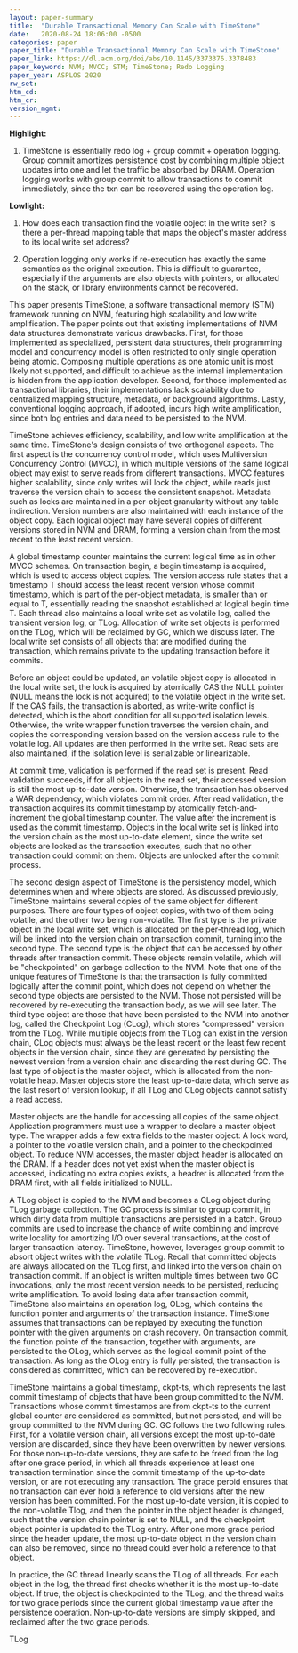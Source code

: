 ```yaml
---
layout: paper-summary
title:  "Durable Transactional Memory Can Scale with TimeStone"
date:   2020-08-24 18:06:00 -0500
categories: paper
paper_title: "Durable Transactional Memory Can Scale with TimeStone"
paper_link: https://dl.acm.org/doi/abs/10.1145/3373376.3378483
paper_keyword: NVM; MVCC; STM; TimeStone; Redo Logging
paper_year: ASPLOS 2020
rw_set:
htm_cd:
htm_cr:
version_mgmt:
---
```


**Highlight:**

1. TimeStone is essentially redo log + group commit + operation logging. Group commit amortizes persistence cost by 
   combining multiple object updates into one and let the traffic be absorbed by DRAM. Operation logging works with
   group commit to allow transactions to commit immediately, since the txn can be recovered using the operation log.

**Lowlight:**

1. How does each transaction find the volatile object in the write set? Is there a per-thread mapping table that maps the 
   object's master address to its local write set address?

2. Operation logging only works if re-execution has exactly the same semantics as the original execution. This is difficult
   to guarantee, especially if the arguments are also objects with pointers, or allocated on the stack, or library environments
   cannot be recovered.

This paper presents TimeStone, a software transactional memory (STM) framework running on NVM, featuring high scalability 
and low write amplification. The paper points out that existing implementations of NVM data structures demonstrate various
drawbacks.
First, for those implemented as specialized, persistent data structures, their programming model and concurrency model
is often restricted to only single operation being atomic. Composing multiple operations as one atomic unit is most
likely not supported, and difficult to achieve as the internal implementation is hidden from the application developer.
Second, for those implemented as transactional libraries, their implementations lack scalability due to centralized 
mapping structure, metadata, or background algorithms. 
Lastly, conventional logging approach, if adopted, incurs high write amplification, since both log entries and data 
need to be persisted to the NVM.

TimeStone achieves efficiency, scalability, and low write amplification at the same time. TimeStone's design consists 
of two orthogonal aspects. The first aspect is the concurrency control model, which uses Multiversion Concurrency Control 
(MVCC), in which multiple versions of the same logical object may exist to serve reads from different transactions.
MVCC features higher scalability, since only writes will lock the object, while reads just traverse the version chain
to access the consistent snapshot.
Metadata such as locks are maintained in a per-object granularity without any table indirection.
Version numbers are also maintained with each instance of the object copy.
Each logical object may have several copies of different versions stored in NVM and DRAM, forming a version chain from
the most recent to the least recent version.

A global timestamp counter maintains the current logical time as in other MVCC schemes.
On transaction begin, a begin timestamp is acquired, which is used to access object copies. The version access rule states
that a timestamp T should access the least recent version whose commit timestamp, which is part of the per-object
metadata, is smaller than or equal to T, essentially reading the snapshot established at logical begin time T.
Each thread also maintains a local write set as volatile log, called the transient version log, or TLog. Allocation of 
write set objects is performed on the TLog, which will be reclaimed by GC, which we discuss later. 
The local write set consists of all objects that are modified during the transaction, which remains private to the 
updating transaction before it commits.

Before an object could be updated, an volatile object copy is allocated in the local write set, the lock is acquired by 
atomically CAS the NULL pointer (NULL means the lock is not acquired) to the volatile object in the write set. If the CAS 
fails, the transaction is aborted, as write-write conflict is detected, which is the abort condition for all supported 
isolation levels. Otherwise, the write wrapper function traverses the version chain, and copies the corresponding version 
based on the version access rule to the volatile log. All updates are then performed in the write set.
Read sets are also maintained, if the isolation level is serializable or linearizable.

At commit time, validation is performed if the read set is present. Read validation succeeds, if for all objects in the 
read set, their accessed version is still the most up-to-date version. Otherwise, the transaction has observed a 
WAR dependency, which violates commit order. After read validation, the transaction acquires its commit timestamp by atomically
fetch-and-increment the global timestamp counter. The value after the increment is used as the commit timestamp.
Objects in the local write set is linked into the version chain as the most up-to-date element, since the write set 
objects are locked as the transaction executes, such that no other transaction could commit on them.
Objects are unlocked after the commit process.

The second design aspect of TimeStone is the persistency model, which determines when and where objects are stored. 
As discussed previously, TimeStone maintains several copies of the same object for different purposes. There are four
types of object copies, with two of them being volatile, and the other two being non-volatile. The first type is
the private object in the local write set, which is allocated on the per-thread log, which will be linked into the 
version chain on transaction commit, turning into the second type. The second type is the object that can
be accessed by other threads after transaction commit. These objects remain volatile, which will be "checkpointed"
on garbage collection to the NVM. Note that one of the unique features of TimeStone is that the transaction is 
fully committed logically after the commit point, which does not depend on whether the second type objects are persisted 
to the NVM. Those not persisted will be recovered by re-executing the transaction body, as we will see later.
The third type object are those that have been persisted to the NVM into another log, called the Checkpoint Log (CLog),
which stores "compressed" version from the TLog. While multiple objects from the TLog can exist in the version chain, 
CLog objects must always be the least recent or the least few recent objects in the version chain, since they are 
generated by persisting the newest version from a version chain and discarding the rest during GC.
The last type of object is the master object, which is allocated from the non-volatile heap. Master objects store the 
least up-to-date data, which serve as the last resort of version lookup, if all TLog and CLog objects cannot satisfy
a read access.

Master objects are the handle for accessing all copies of the same object. Application programmers must use a wrapper
to declare a master object type. The wrapper adds a few extra fields to the master object: A lock word, a pointer to
the volatile version chain, and a pointer to the checkpointed object.
To reduce NVM accesses, the master object header is allocated on the DRAM. If a header does not yet exist when the master
object is accessed, indicating no extra copies exists, a headrer is allocated from the DRAM first, with all fields 
initialized to NULL.

A TLog object is copied to the NVM and becomes a CLog object during TLog garbage collection. The GC process is similar
to group commit, in which dirty data from multiple transactions are persisted in a batch. Group commits are used to increase
the chance of write combining and improve write locality for amortizing I/O over several transactions, at the cost
of larger transaction latency. TimeStone, however, leverages group commit to absort object writes with the volatile TLog.
Recall that committed objects are always allocated on the TLog first, and linked into the version chain on transaction 
commit. If an object is written multiple times between two GC invocations, only the most recent version needs to be 
persisted, reducing write amplification. To avoid losing data after transaction commit, TimeStone also maintains an
operation log, OLog, which contains the function pointer and arguments of the transaction instance. TimeStone assumes
that transactions can be replayed by executing the function pointer with the given arguments on crash recovery.
On transaction commit, the function pointe of the transaction, together with arguments, are persisted to the OLog,
which serves as the logical commit point of the transaction. As long as the OLog entry is fully persisted, the 
transaction is considered as committed, which can be recovered by re-execution.

TimeStone maintains a global timestamp, ckpt-ts, which represents the last commit timestamp of objects that have been
group committed to the NVM. Transactions whose commit timestamps are from ckpt-ts to the current global counter are 
considered as committed, but not persisted, and will be group committed to the NVM during GC.
GC follows the two following rules. First, for a volatile version chain, all versions except the most up-to-date
version are discarded, since they have been overwritten by newer versions. For those non-up-to-date versions, they
are safe to be freed from the log after one grace period, in which all threads experience at least one transaction 
termination since the commit timestamp of the up-to-date version, or are not executing any transaction. The grace 
peroid ensures that no transaction can ever hold a reference to old versions after the new version has been committed.
For the most up-to-date version, it is copied to the non-volatile Tlog, and then the pointer in the object header
is changed, such that the version chain pointer is set to NULL, and the checkpoint object pointer is updated to the 
TLog entry. After one more grace period since the header update, the most up-to-date object in the version chain
can also be removed, since no thread could ever hold a reference to that object.

In practice, the GC thread linearly scans the TLog of all threads. For each object in the log, the thread first checks
whether it is the most up-to-date object. If true, the object is checkpointed to the TLog, and the thread waits for two
grace periods since the current global timestamp value after the persistence operation. Non-up-to-date versions are 
simply skipped, and reclaimed after the two grace periods.

TLog 
